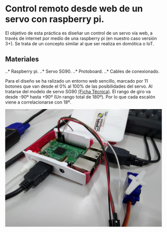 # Control remoto desde web de un servo con raspberry pi.

El objetivo de esta práctica es diseñar un control de un servo vía web, a través de internet por medio de una raspberry pi (en nuestro caso versión 3+). Se trata de un concepto similar al que ser realiza en domótica o IoT. 

## Materiales
..* Raspberry pi.
..* Servo SG90.
..* Protoboard.
..* Cables de conexionado.

Para el diseño se ha ralizado un entorno web sencillo, marcado por 11 botones que van desde el 0% al 100% de las posibilidades del servo. 
Al tratarse del modelo de servo SG90 [(Ficha Técnica)](../control-de-servo-desde-web-con-raspberry-pi/sg90_datasheet.pdf). El rango de giro va desde -90º hasta +90º (Un rango total de 180º). Por lo que cada escalón viene a correlacionarse con 18º.


![PRÁCTICA DE CONTROL DE SERVO DESDE WEB CON RASPBERRY PI](../control-de-servo-desde-web-con-raspberry-pi/servoweb.jpg "PRÁCTICA DE CONTROL DE SERVO DESDE WEB CON RASPBERRY PI")



